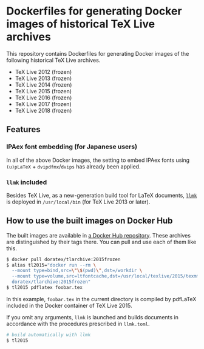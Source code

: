# Dockerfiles for generating Docker images of historical TeX Live archives

This repository contains Dockerfiles for generating Docker images of the following historical TeX Live archives.

* TeX Live 2012 (frozen)
* TeX Live 2013 (frozen)
* TeX Live 2014 (frozen)
* TeX Live 2015 (frozen)
* TeX Live 2016 (frozen)
* TeX Live 2017 (frozen)
* TeX Live 2018 (frozen)

## Features 

### IPAex font embedding (for Japanese users)

In all of the above Docker images, the setting to embed IPAex fonts using `(u)pLaTeX` + `dvipdfmx`/`dvips` has already been applied.

### `llmk` included

Besides TeX Live, as a new-generation build tool for LaTeX documents, [`llmk`](https://github.com/wtsnjp/llmk) is deployed in `/usr/local/bin` (for TeX Live 2013 or later).

## How to use the built images on Docker Hub

The built images are available in [a Docker Hub repository](https://hub.docker.com/repository/docker/doratex/tlarchive). These archives are distinguished by their tags there. You can pull and use each of them like this.

```sh
$ docker pull doratex/tlarchive:2015frozen
$ alias tl2015="docker run --rm \
  --mount type=bind,src=\"\$(pwd)\",dst=/workdir \
  --mount type=volume,src=ltfontcache,dst=/usr/local/texlive/2015/texmf-var/luatex-cache/generic/fonts/otl \
  doratex/tlarchive:2015frozen"
$ tl2015 pdflatex foobar.tex
```

In this example, `foobar.tex` in the current directory is compiled by pdfLaTeX included in the Docker container of TeX Live 2015.

If you omit any arguments, `llmk` is launched and builds documents in accordance with the procedures prescribed in `llmk.toml`.

```sh
# build automatically with llmk
$ tl2015
```
